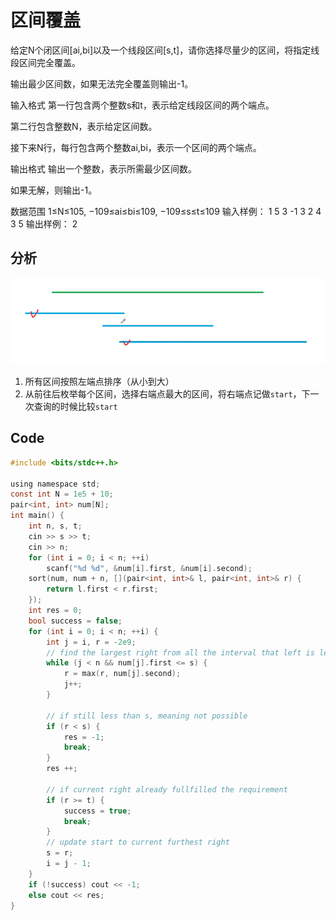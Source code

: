 # 区间覆盖

给定N个闭区间[ai,bi]以及一个线段区间[s,t]，请你选择尽量少的区间，将指定线段区间完全覆盖。

输出最少区间数，如果无法完全覆盖则输出-1。

输入格式
第一行包含两个整数s和t，表示给定线段区间的两个端点。

第二行包含整数N，表示给定区间数。

接下来N行，每行包含两个整数ai,bi，表示一个区间的两个端点。

输出格式
输出一个整数，表示所需最少区间数。

如果无解，则输出-1。

数据范围
1≤N≤105,
−109≤ai≤bi≤109,
−109≤s≤t≤109
输入样例：
1 5
3
-1 3
2 4
3 5
输出样例：
2

## 分析

![Screen Shot 2020-08-29 at 2.06.31 PM.png](resources/DDA96AF61A8D0056D21A0F1D18984928.png)

1. 所有区间按照左端点排序（从小到大）
2. 从前往后枚举每个区间，选择右端点最大的区间，将右端点记做`start`，下一次查询的时候比较`start`

## Code

```c
#include <bits/stdc++.h>

using namespace std;
const int N = 1e5 + 10;
pair<int, int> num[N];
int main() {
    int n, s, t;
    cin >> s >> t;
    cin >> n;
    for (int i = 0; i < n; ++i)
        scanf("%d %d", &num[i].first, &num[i].second);
    sort(num, num + n, [](pair<int, int>& l, pair<int, int>& r) {
        return l.first < r.first;
    });
    int res = 0;
    bool success = false;
    for (int i = 0; i < n; ++i) {
        int j = i, r = -2e9;
        // find the largest right from all the interval that left is less than start
        while (j < n && num[j].first <= s) {
            r = max(r, num[j].second);
            j++;
        }
        
        // if still less than s, meaning not possible
        if (r < s) {
            res = -1;
            break;
        }
        res ++;
        
        // if current right already fullfilled the requirement
        if (r >= t) {
            success = true;
            break;
        }
        // update start to current furthest right
        s = r;
        i = j - 1;
    }
    if (!success) cout << -1;
    else cout << res;
}
```